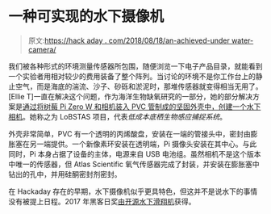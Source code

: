 # 一种可实现的水下摄像机

> 原文:[https://hack aday . com/2018/08/18/an-achieved-under water-camera/](https://hackaday.com/2018/08/18/an-achievable-underwater-camera/)

我们被各种形式的环境测量传感器所包围，随便浏览一下电子产品目录，就能看到一个实验者用相对较少的费用装备了整个阵列。当讨论的环境不是你工作台上的静止空气，而是海底的湍流、沙子、砂砾和淤泥时，那堆传感器就变得相当无用了。[Ellie T]一直在解决这个问题，作为海洋生物缺氧研究的一部分，她的部分解决方案是[通过将树莓 Pi Zero W 和相机装入 PVC 管制成的坚固外壳中，创建一个水下相机](https://hackaday.io/project/160192-lobstas-underwater-camera-sensor)。她称之为 LoBSTAS 项目，代表*低成本底栖生物感应捕捉系统*。

外壳非常简单，PVC 有一个透明的丙烯酸盘，安装在一端的管接头中，密封由膨胀塞在另一端提供。一个新像素环安装在透明端，Pi 摄像头安装在其中心。与此同时，Pi 本身占据了设备的主体，电源来自 USB 电池组。虽然相机不是这个版本中唯一的传感器，但 Atlas Scientific 氧气传感器完成了封装，并安装在膨胀塞中钻出的孔中，并用硅酮密封剂密封。

在 Hackaday 存在的早期，水下摄像机似乎更具特色，但这并不是说水下的事情没有被提上日程。2017 年黑客日奖[由开源水下滑翔机](https://hackaday.com/2017/11/11/open-source-underwater-glider-wins-2017-hackaday-prize/)获得。